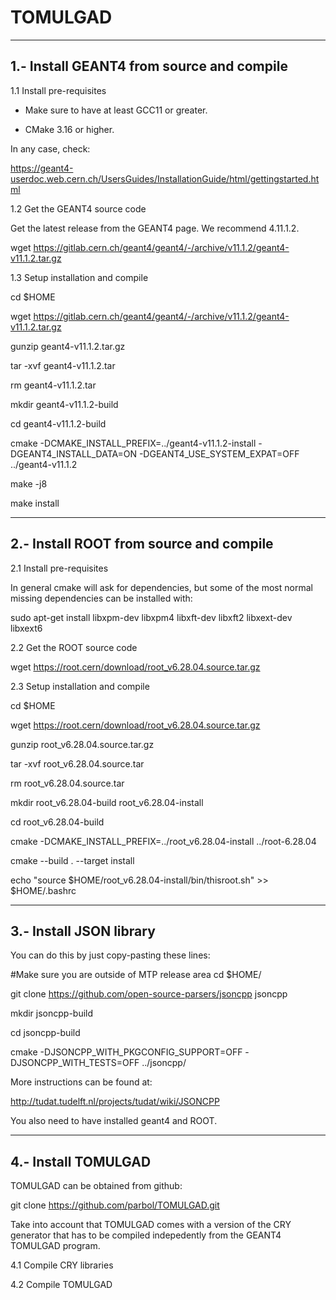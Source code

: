 # TOMULGAD


-------------------------------------------------------------
1.- Install GEANT4 from source and compile
-------------------------------------------------------------

1.1 Install pre-requisites

+ Make sure to have at least GCC11 or greater.

+ CMake 3.16 or higher.

In any case, check: 

https://geant4-userdoc.web.cern.ch/UsersGuides/InstallationGuide/html/gettingstarted.html


1.2 Get the GEANT4 source code 

Get the latest release from the GEANT4 page. We recommend 4.11.1.2.

wget https://gitlab.cern.ch/geant4/geant4/-/archive/v11.1.2/geant4-v11.1.2.tar.gz


1.3 Setup installation and compile

cd $HOME

wget https://gitlab.cern.ch/geant4/geant4/-/archive/v11.1.2/geant4-v11.1.2.tar.gz

gunzip geant4-v11.1.2.tar.gz

tar -xvf geant4-v11.1.2.tar

rm geant4-v11.1.2.tar

mkdir geant4-v11.1.2-build

cd geant4-v11.1.2-build

cmake -DCMAKE_INSTALL_PREFIX=../geant4-v11.1.2-install -DGEANT4_INSTALL_DATA=ON -DGEANT4_USE_SYSTEM_EXPAT=OFF ../geant4-v11.1.2

make -j8

make install


-------------------------------------------------------------
2.- Install ROOT from source and compile
-------------------------------------------------------------

2.1 Install pre-requisites

In general cmake will ask for dependencies, but some of the most normal missing dependencies can be installed with:

sudo apt-get install libxpm-dev libxpm4 libxft-dev libxft2 libxext-dev libxext6


2.2 Get the ROOT source code

wget https://root.cern/download/root_v6.28.04.source.tar.gz


2.3 Setup installation and compile 

cd $HOME

wget https://root.cern/download/root_v6.28.04.source.tar.gz

gunzip root_v6.28.04.source.tar.gz

tar -xvf root_v6.28.04.source.tar

rm root_v6.28.04.source.tar

mkdir root_v6.28.04-build root_v6.28.04-install

cd root_v6.28.04-build

cmake -DCMAKE_INSTALL_PREFIX=../root_v6.28.04-install ../root-6.28.04

cmake --build . --target install

echo "source $HOME/root_v6.28.04-install/bin/thisroot.sh" >> $HOME/.bashrc


-------------------------------------------------------------
3.- Install JSON library
-------------------------------------------------------------

You can do this by just copy-pasting these lines:

#Make sure you are outside of MTP release area
cd $HOME/

git clone https://github.com/open-source-parsers/jsoncpp jsoncpp

mkdir jsoncpp-build

cd jsoncpp-build

cmake -DJSONCPP_WITH_PKGCONFIG_SUPPORT=OFF -DJSONCPP_WITH_TESTS=OFF ../jsoncpp/

More instructions can be found at:

http://tudat.tudelft.nl/projects/tudat/wiki/JSONCPP

You also need to have installed geant4 and ROOT.


-------------------------------------------------------------
4.- Install TOMULGAD
-------------------------------------------------------------

TOMULGAD can be obtained from github:

git clone https://github.com/parbol/TOMULGAD.git

Take into account that TOMULGAD comes with a version of the CRY generator that has to be compiled
indepedently from the GEANT4 TOMULGAD program.

4.1 Compile CRY libraries


4.2 Compile TOMULGAD





